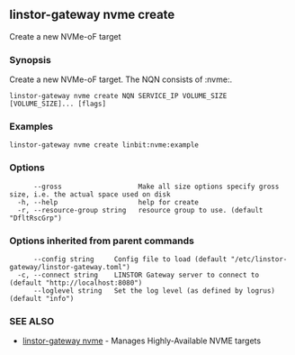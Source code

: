 ## linstor-gateway nvme create

Create a new NVMe-oF target

### Synopsis

Create a new NVMe-oF target. The NQN consists of <vendor>:nvme:<subsystem>.

```
linstor-gateway nvme create NQN SERVICE_IP VOLUME_SIZE [VOLUME_SIZE]... [flags]
```

### Examples

```
linstor-gateway nvme create linbit:nvme:example
```

### Options

```
      --gross                   Make all size options specify gross size, i.e. the actual space used on disk
  -h, --help                    help for create
  -r, --resource-group string   resource group to use. (default "DfltRscGrp")
```

### Options inherited from parent commands

```
      --config string     Config file to load (default "/etc/linstor-gateway/linstor-gateway.toml")
  -c, --connect string    LINSTOR Gateway server to connect to (default "http://localhost:8080")
      --loglevel string   Set the log level (as defined by logrus) (default "info")
```

### SEE ALSO

* [linstor-gateway nvme](linstor-gateway_nvme.md)	 - Manages Highly-Available NVME targets

